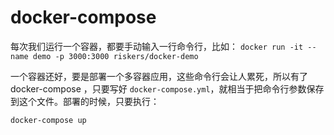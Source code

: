 # docker-compose

每次我们运行一个容器，都要手动输入一行命令行，比如： `docker run -it --name demo -p 3000:3000 riskers/docker-demo`

一个容器还好，要是部署一个多容器应用，这些命令行会让人累死，所以有了 docker-compose ，只要写好 `docker-compose.yml`，就相当于把命令行参数保存到这个文件。部署的时候，只要执行：

```shell
docker-compose up
```